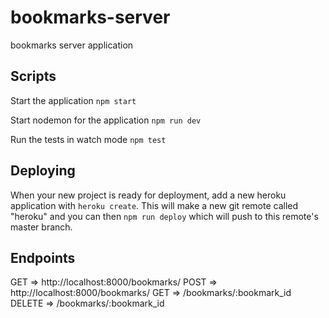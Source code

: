 # bookmarks-server
bookmarks server application

## Scripts

Start the application `npm start`

Start nodemon for the application `npm run dev`

Run the tests in watch mode `npm test`

## Deploying

When your new project is ready for deployment, add a new heroku application with `heroku create`. This will make a new git remote called "heroku" and you can then `npm run deploy` which will push to this remote's master branch.

## Endpoints

GET => http://localhost:8000/bookmarks/
POST => http://localhost:8000/bookmarks/
GET => /bookmarks/:bookmark_id
DELETE => /bookmarks/:bookmark_id

